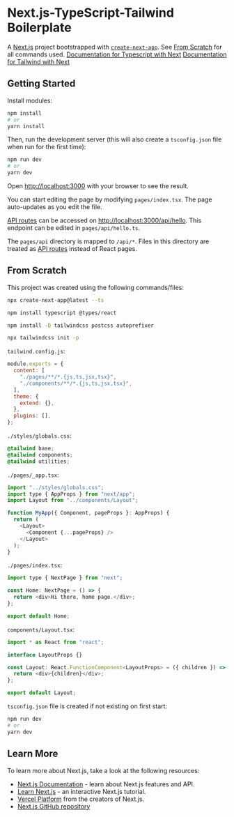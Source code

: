 # Next.js-TypeScript-Tailwind Boilerplate

A [Next.js](https://nextjs.org/) project bootstrapped with [`create-next-app`](https://github.com/vercel/next.js/tree/canary/packages/create-next-app). See [From Scratch](#from-scratch) for all commands used.
[Documentation for Typescript with Next](https://nextjs.org/docs/basic-features/typescript)
[Documentation for Tailwind with Next](https://tailwindcss.com/docs/guides/nextjs)

## Getting Started

Install modules:

```bash
npm install
# or
yarn install
```

Then, run the development server (this will also create a `tsconfig.json` file when run for the first time):

```bash
npm run dev
# or
yarn dev
```

Open [http://localhost:3000](http://localhost:3000) with your browser to see the result.

You can start editing the page by modifying `pages/index.tsx`. The page auto-updates as you edit the file.

[API routes](https://nextjs.org/docs/api-routes/introduction) can be accessed on [http://localhost:3000/api/hello](http://localhost:3000/api/hello). This endpoint can be edited in `pages/api/hello.ts`.

The `pages/api` directory is mapped to `/api/*`. Files in this directory are treated as [API routes](https://nextjs.org/docs/api-routes/introduction) instead of React pages.

## From Scratch

This project was created using the following commands/files:

```bash
npx create-next-app@latest --ts

npm install typescript @types/react

npm install -D tailwindcss postcss autoprefixer

npx tailwindcss init -p
```
`tailwind.config.js`:

```js
module.exports = {
  content: [
    "./pages/**/*.{js,ts,jsx,tsx}",
    "./components/**/*.{js,ts,jsx,tsx}",
  ],
  theme: {
    extend: {},
  },
  plugins: [],
};
```

`./styles/globals.css`:

```css
@tailwind base;
@tailwind components;
@tailwind utilities;
```

`./pages/_app.tsx`:

```js
import "../styles/globals.css";
import type { AppProps } from "next/app";
import Layout from "../components/Layout";

function MyApp({ Component, pageProps }: AppProps) {
  return (
    <Layout>
      <Component {...pageProps} />
    </Layout>
  );
}
```

`./pages/index.tsx`:

```js
import type { NextPage } from "next";

const Home: NextPage = () => {
  return <div>Hi there, home page.</div>;
};

export default Home;
```

`components/Layout.tsx`:

```js
import * as React from "react";

interface LayoutProps {}

const Layout: React.FunctionComponent<LayoutProps> = ({ children }) => {
  return <div>{children}</div>;
};

export default Layout;
```

`tsconfig.json` file is created if not existing on first start:

```bash
npm run dev
# or
yarn dev
```


## Learn More

To learn more about Next.js, take a look at the following resources:

- [Next.js Documentation](https://nextjs.org/docs) - learn about Next.js features and API.
- [Learn Next.js](https://nextjs.org/learn) - an interactive Next.js tutorial.
- [Vercel Platform](https://vercel.com/new?utm_medium=default-template&filter=next.js&utm_source=create-next-app&utm_campaign=create-next-app-readme) from the creators of Next.js.
- [Next.js GitHub repository](https://github.com/vercel/next.js/)
